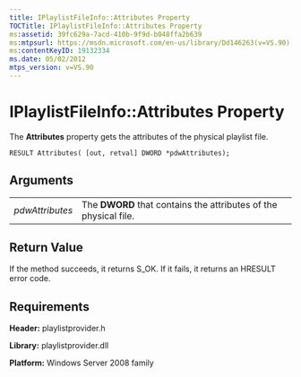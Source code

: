 ```yaml
---
title: IPlaylistFileInfo::Attributes Property
TOCTitle: IPlaylistFileInfo::Attributes Property
ms:assetid: 39fc629a-7acd-410b-9f9d-b048ffa2b639
ms:mtpsurl: https://msdn.microsoft.com/en-us/library/Dd146263(v=VS.90)
ms:contentKeyID: 19132334
ms.date: 05/02/2012
mtps_version: v=VS.90
---
```


# IPlaylistFileInfo::Attributes Property

The **Attributes** property gets the attributes of the physical playlist file.

    RESULT Attributes( [out, retval] DWORD *pdwAttributes);

## Arguments

|||
|--- |--- |
|*pdwAttributes*|The **DWORD** that contains the attributes of the physical file.|


## Return Value

If the method succeeds, it returns S\_OK. If it fails, it returns an HRESULT error code.

## Requirements

**Header:** playlistprovider.h

**Library:** playlistprovider.dll

**Platform:** Windows Server 2008 family

